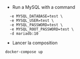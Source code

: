 * Run a MySQL with a command

```docker run -p 3306:3306 \
  -e MYSQL_DATABASE=test \
  -e MYSQL_USER=test \
  -e MYSQL_PASSWORD=test \
  -e MYSQL_ROOT_PASSWORD=test \
  -d mariadb:10
```

* Lancer la composition

```
docker-compose up
```
